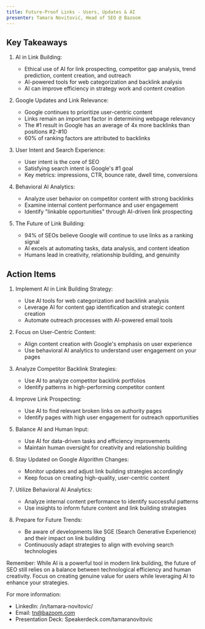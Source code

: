 ```yaml
---
title: Future-Proof Links - Users, Updates & AI
presenter: Tamara Novitović, Head of SEO @ Bazoom
---
```

## Key Takeaways

1. AI in Link Building:
   - Ethical use of AI for link prospecting, competitor gap analysis, trend prediction, content creation, and outreach
   - AI-powered tools for web categorization and backlink analysis
   - AI can improve efficiency in strategy work and content creation

2. Google Updates and Link Relevance:
   - Google continues to prioritize user-centric content
   - Links remain an important factor in determining webpage relevancy
   - The #1 result in Google has an average of 4x more backlinks than positions #2-#10
   - 60% of ranking factors are attributed to backlinks

3. User Intent and Search Experience:
   - User intent is the core of SEO
   - Satisfying search intent is Google's #1 goal
   - Key metrics: impressions, CTR, bounce rate, dwell time, conversions

4. Behavioral AI Analytics:
   - Analyze user behavior on competitor content with strong backlinks
   - Examine internal content performance and user engagement
   - Identify "linkable opportunities" through AI-driven link prospecting

5. The Future of Link Building:
   - 94% of SEOs believe Google will continue to use links as a ranking signal
   - AI excels at automating tasks, data analysis, and content ideation
   - Humans lead in creativity, relationship building, and genuinity

## Action Items

1. Implement AI in Link Building Strategy:
   - Use AI tools for web categorization and backlink analysis
   - Leverage AI for content gap identification and strategic content creation
   - Automate outreach processes with AI-powered email tools

2. Focus on User-Centric Content:
   - Align content creation with Google's emphasis on user experience
   - Use behavioral AI analytics to understand user engagement on your pages

3. Analyze Competitor Backlink Strategies:
   - Use AI to analyze competitor backlink portfolios
   - Identify patterns in high-performing competitor content

4. Improve Link Prospecting:
   - Use AI to find relevant broken links on authority pages
   - Identify pages with high user engagement for outreach opportunities

5. Balance AI and Human Input:
   - Use AI for data-driven tasks and efficiency improvements
   - Maintain human oversight for creativity and relationship building

6. Stay Updated on Google Algorithm Changes:
   - Monitor updates and adjust link building strategies accordingly
   - Keep focus on creating high-quality, user-centric content

7. Utilize Behavioral AI Analytics:
   - Analyze internal content performance to identify successful patterns
   - Use insights to inform future content and link building strategies

8. Prepare for Future Trends:
   - Be aware of developments like SGE (Search Generative Experience) and their impact on link building
   - Continuously adapt strategies to align with evolving search technologies

Remember: While AI is a powerful tool in modern link building, the future of SEO still relies on a balance between technological efficiency and human creativity. Focus on creating genuine value for users while leveraging AI to enhance your strategies.

For more information:
- LinkedIn: /in/tamara-novitovic/
- Email: tn@bazoom.com
- Presentation Deck: Speakerdeck.com/tamaranovitovic
